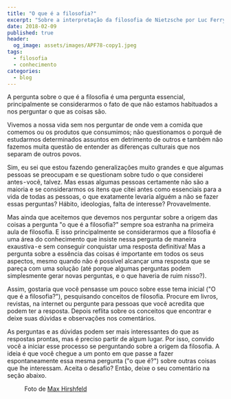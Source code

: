 ```yaml
---
title: "O que é a filosofia?"
excerpt: "Sobre a interpretação da filosofia de Nietzsche por Luc Ferry."
date: 2018-02-09
published: true
header:
  og_image: assets/images/APF78-copy1.jpeg
tags: 
  - filosofia
  - conhecimento
categories:
  - blog
---
```


A pergunta sobre o que é a filosofia é uma pergunta essencial, principalmente se considerarmos o fato de que não estamos habituados a nos perguntar o que as coisas são.

Vivemos a nossa vida sem nos perguntar de onde vem a comida que comemos ou os produtos que consumimos; não questionamos o porquê de estudarmos determinados assuntos em detrimento de outros e também não fazemos muita questão de entender as diferenças culturais que nos separam de outros povos.

Sim, eu sei que estou fazendo generalizações muito grandes e que algumas pessoas se preocupam e se questionam sobre tudo o que considerei antes - você, talvez. Mas essas algumas pessoas certamente não são a maioria e se considerarmos os itens que citei antes como essenciais para a vida de todas as pessoas, o que exatamente levaria alguém a não se fazer essas perguntas?
Hábito, ideologias, falta de interesse? Provavelmente.

Mas ainda que aceitemos que devemos nos perguntar sobre a origem das coisas a pergunta "o que é a filosofia?" sempre soa estranha na primeira aula de filosofia. E isso principalmente se considerarmos que a filosofia é uma área do conhecimento que insiste nessa pergunta de maneira exaustiva - e sem conseguir conquistar uma resposta definitiva!
Mas a pergunta sobre a essência das coisas é importante em todos os seus aspectos, mesmo quando não é possível alcançar uma resposta que se pareça com uma solução (até porque algumas perguntas podem simplesmente gerar novas perguntas, e o que haveria de ruim nisso?).

Assim, gostaria que você pensasse um pouco sobre esse tema inicial ("O que é a filosofia?"), pesquisando conceitos de filosofia. Procure em livros, revistas, na internet ou pergunte para pessoas que você acredita que podem ter a resposta. Depois reflita sobre os conceitos que encontrar e deixe suas dúvidas e observações nos comentários.

As perguntas e as dúvidas podem ser mais interessantes do que as respostas prontas, mas é preciso partir de algum lugar. Por isso, convido você a iniciar esse processo se perguntando sobre a origem da filosofia. A ideia é que você chegue a um ponto em que passe a fazer espontaneamente essa mesma pergunta ("o que é?") sobre outras coisas que lhe interessam. Aceita o desafio? Então, deixe o seu comentário na seção abaixo.

<figure style="" class="align-center">
  <img src="{{ site.url }}{{ site.baseurl }}/assets/images/APF78-copy1.jpeg" alt="">
  <figcaption>Foto de <a href="https://www.maxpix.com/SERIES/Looking-At-Looking/thumbs-caption">Max Hirshfeld</a></figcaption>
</figure>
